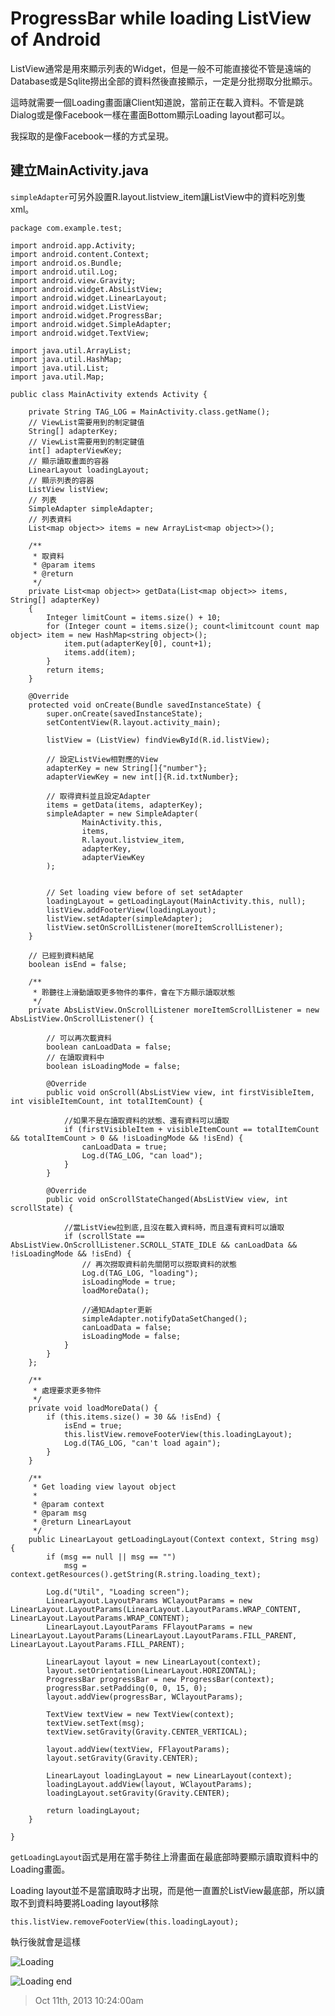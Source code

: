 # ProgressBar while loading ListView of Android

ListView通常是用來顯示列表的Widget，但是一般不可能直接從不管是遠端的Database或是Sqlite撈出全部的資料然後直接顯示，一定是分批撈取分批顯示。

這時就需要一個Loading畫面讓Client知道說，當前正在載入資料。不管是跳Dialog或是像Facebook一樣在畫面Bottom顯示Loading layout都可以。

我採取的是像Facebook一樣的方式呈現。

## 建立MainActivity.java ##

`simpleAdapter`可另外設置R.layout.listview_item讓ListView中的資料吃別隻xml。

	package com.example.test;
	
	import android.app.Activity;
	import android.content.Context;
	import android.os.Bundle;
	import android.util.Log;
	import android.view.Gravity;
	import android.widget.AbsListView;
	import android.widget.LinearLayout;
	import android.widget.ListView;
	import android.widget.ProgressBar;
	import android.widget.SimpleAdapter;
	import android.widget.TextView;
	
	import java.util.ArrayList;
	import java.util.HashMap;
	import java.util.List;
	import java.util.Map;
	
	public class MainActivity extends Activity {
	
	    private String TAG_LOG = MainActivity.class.getName();
	    // ViewList需要用到的制定鍵值
	    String[] adapterKey;
	    // ViewList需要用到的制定鍵值
	    int[] adapterViewKey;
	    // 顯示讀取畫面的容器
	    LinearLayout loadingLayout;
	    // 顯示列表的容器
	    ListView listView;
	    // 列表
	    SimpleAdapter simpleAdapter;
	    // 列表資料
	    List<map object>> items = new ArrayList<map object>>();
	
	    /**
	     * 取資料
	     * @param items
	     * @return
	     */
	    private List<map object>> getData(List<map object>> items, String[] adapterKey)
	    {
	        Integer limitCount = items.size() + 10;
	        for (Integer count = items.size(); count<limitcount count map object> item = new HashMap<string object>();
	            item.put(adapterKey[0], count+1);
	            items.add(item);
	        }
	        return items;
	    }
	
	    @Override
	    protected void onCreate(Bundle savedInstanceState) {
	        super.onCreate(savedInstanceState);
	        setContentView(R.layout.activity_main);
	
	        listView = (ListView) findViewById(R.id.listView);
	
	        // 設定ListView相對應的View
	        adapterKey = new String[]{"number"};
	        adapterViewKey = new int[]{R.id.txtNumber};
	
	        // 取得資料並且設定Adapter
	        items = getData(items, adapterKey);
	        simpleAdapter = new SimpleAdapter(
	                MainActivity.this,
	                items,
	                R.layout.listview_item,
	                adapterKey,
	                adapterViewKey
	        );
	
	
	        // Set loading view before of set setAdapter
	        loadingLayout = getLoadingLayout(MainActivity.this, null);
	        listView.addFooterView(loadingLayout);
	        listView.setAdapter(simpleAdapter);
	        listView.setOnScrollListener(moreItemScrollListener);
	    }
	
	    // 已經到資料結尾
	    boolean isEnd = false;
	
	    /**
	     * 聆聽往上滑動讀取更多物件的事件，會在下方顯示讀取狀態
	     */
	    private AbsListView.OnScrollListener moreItemScrollListener = new AbsListView.OnScrollListener() {
	
	        // 可以再次載資料
	        boolean canLoadData = false;
	        // 在讀取資料中
	        boolean isLoadingMode = false;
	
	        @Override
	        public void onScroll(AbsListView view, int firstVisibleItem, int visibleItemCount, int totalItemCount) {
	
	            //如果不是在讀取資料的狀態、還有資料可以讀取
	            if (firstVisibleItem + visibleItemCount == totalItemCount && totalItemCount > 0 && !isLoadingMode && !isEnd) {
	                canLoadData = true;
	                Log.d(TAG_LOG, "can load");
	            }
	        }
	
	        @Override
	        public void onScrollStateChanged(AbsListView view, int scrollState) {
	
	            //當ListView拉到底,且沒在載入資料時，而且還有資料可以讀取
	            if (scrollState == AbsListView.OnScrollListener.SCROLL_STATE_IDLE && canLoadData && !isLoadingMode && !isEnd) {
	                // 再次撈取資料前先關閉可以撈取資料的狀態
	                Log.d(TAG_LOG, "loading");
	                isLoadingMode = true;
	                loadMoreData();
	
	                //通知Adapter更新
	                simpleAdapter.notifyDataSetChanged();
	                canLoadData = false;
	                isLoadingMode = false;
	            }
	        }
	    };
	
	    /**
	     * 處理要求更多物件
	     */
	    private void loadMoreData() {
	        if (this.items.size() = 30 && !isEnd) {
	            isEnd = true;
	            this.listView.removeFooterView(this.loadingLayout);
	            Log.d(TAG_LOG, "can't load again");
	        }
	    }
	
	    /**
	     * Get loading view layout object
	     *
	     * @param context
	     * @param msg
	     * @return LinearLayout
	     */
	    public LinearLayout getLoadingLayout(Context context, String msg) {
	        if (msg == null || msg == "")
	            msg = context.getResources().getString(R.string.loading_text);
	
	        Log.d("Util", "Loading screen");
	        LinearLayout.LayoutParams WClayoutParams = new LinearLayout.LayoutParams(LinearLayout.LayoutParams.WRAP_CONTENT, LinearLayout.LayoutParams.WRAP_CONTENT);
	        LinearLayout.LayoutParams FFlayoutParams = new LinearLayout.LayoutParams(LinearLayout.LayoutParams.FILL_PARENT, LinearLayout.LayoutParams.FILL_PARENT);
	
	        LinearLayout layout = new LinearLayout(context);
	        layout.setOrientation(LinearLayout.HORIZONTAL);
	        ProgressBar progressBar = new ProgressBar(context);
	        progressBar.setPadding(0, 0, 15, 0);
	        layout.addView(progressBar, WClayoutParams);
	
	        TextView textView = new TextView(context);
	        textView.setText(msg);
	        textView.setGravity(Gravity.CENTER_VERTICAL);
	
	        layout.addView(textView, FFlayoutParams);
	        layout.setGravity(Gravity.CENTER);
	
	        LinearLayout loadingLayout = new LinearLayout(context);
	        loadingLayout.addView(layout, WClayoutParams);
	        loadingLayout.setGravity(Gravity.CENTER);
	
	        return loadingLayout;
	    }
	    
	}

`getLoadingLayout`函式是用在當手勢往上滑畫面在最底部時要顯示讀取資料中的Loading畫面。

Loading layout並不是當讀取時才出現，而是他一直置於ListView最底部，所以讀取不到資料時要將Loading layout移除

	this.listView.removeFooterView(this.loadingLayout);

執行後就會是這樣

![Loading](https://lh6.googleusercontent.com/-GL_0hweWTdk/Uk5jHLiaynI/AAAAAAAAAPI/brLeVgUGudM/w281-h500-no/loading.png)

![Loading end](https://lh3.googleusercontent.com/-frGkmZt1NCI/Uk5jG6FmNtI/AAAAAAAAAPA/pKj8070O0Yk/w281-h500-no/load+end.png) 

> Oct 11th, 2013 10:24:00am